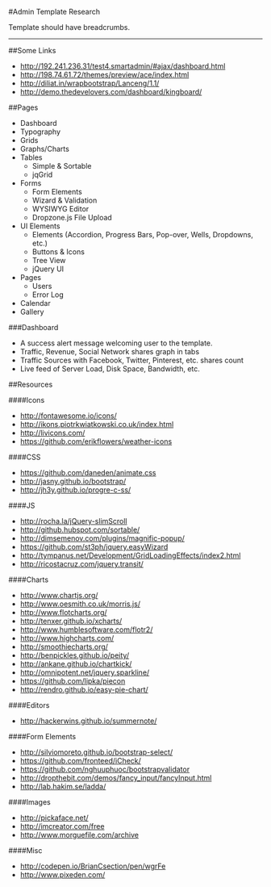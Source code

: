 #Admin Template Research



Template should have breadcrumbs.

----------

##Some Links

- http://192.241.236.31/test4.smartadmin/#ajax/dashboard.html
- http://198.74.61.72/themes/preview/ace/index.html
- http://diliat.in/wrapbootstrap/Lanceng/1.1/
- http://demo.thedevelovers.com/dashboard/kingboard/


##Pages

- Dashboard
- Typography
- Grids
- Graphs/Charts
- Tables
    - Simple & Sortable
    - jqGrid
- Forms
    - Form Elements
    - Wizard & Validation
    - WYSIWYG Editor
    - Dropzone.js File Upload
- UI Elements
    - Elements (Accordion, Progress Bars, Pop-over, Wells, Dropdowns, etc.)
    - Buttons & Icons
    - Tree View
    - jQuery UI
- Pages
    - Users
    - Error Log
- Calendar
- Gallery


###Dashboard

- A success alert message welcoming user to the template.
- Traffic, Revenue, Social Network shares graph in tabs
- Traffic Sources with Facebook, Twitter, Pinterest, etc. shares count
- Live feed of Server Load, Disk Space, Bandwidth, etc.


##Resources

####Icons

- http://fontawesome.io/icons/
- http://ikons.piotrkwiatkowski.co.uk/index.html
- http://livicons.com/
- https://github.com/erikflowers/weather-icons 


####CSS

- https://github.com/daneden/animate.css 
- http://jasny.github.io/bootstrap/
- http://jh3y.github.io/progre-c-ss/


####JS

- http://rocha.la/jQuery-slimScroll
- http://github.hubspot.com/sortable/
- http://dimsemenov.com/plugins/magnific-popup/
- https://github.com/st3ph/jquery.easyWizard
- http://tympanus.net/Development/GridLoadingEffects/index2.html
- http://ricostacruz.com/jquery.transit/


####Charts

- http://www.chartjs.org/
- http://www.oesmith.co.uk/morris.js/
- http://www.flotcharts.org/
- http://tenxer.github.io/xcharts/
- http://www.humblesoftware.com/flotr2/
- http://www.highcharts.com/
- http://smoothiecharts.org/
- http://benpickles.github.io/peity/
- http://ankane.github.io/chartkick/
- http://omnipotent.net/jquery.sparkline/
- https://github.com/lipka/piecon
- http://rendro.github.io/easy-pie-chart/


####Editors

- http://hackerwins.github.io/summernote/


####Form Elements

- http://silviomoreto.github.io/bootstrap-select/
- https://github.com/fronteed/iCheck/
- https://github.com/nghuuphuoc/bootstrapvalidator
- http://dropthebit.com/demos/fancy_input/fancyInput.html
- http://lab.hakim.se/ladda/


####Images

- http://pickaface.net/
- http://imcreator.com/free
- http://www.morguefile.com/archive


####Misc

- http://codepen.io/BrianCsection/pen/wgrFe
- http://www.pixeden.com/